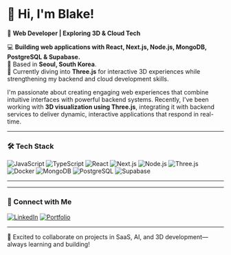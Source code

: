 # 👋 Hi, I'm Blake!

🚀 **Web Developer | Exploring 3D & Cloud Tech**  

💻 **Building web applications with React, Next.js, Node.js, MongoDB, PostgreSQL & Supabase.**  
📍 Based in **Seoul, South Korea**.  
🌱 Currently diving into **Three.js** for interactive 3D experiences while strengthening my backend and cloud development skills.  

I'm passionate about creating engaging web experiences that combine intuitive interfaces with powerful backend systems. Recently, I've been working with **3D visualization using Three.js**, integrating it with backend services to deliver dynamic, interactive applications that respond in real-time.

---

### 🛠 Tech Stack
![JavaScript](https://img.shields.io/badge/-JavaScript-F7DF1E?style=flat-square&logo=javascript&logoColor=black)
![TypeScript](https://img.shields.io/badge/-TypeScript-3178C6?style=flat-square&logo=typescript&logoColor=white)
![React](https://img.shields.io/badge/-React-61DAFB?style=flat-square&logo=react&logoColor=black)
![Next.js](https://img.shields.io/badge/-Next.js-000000?style=flat-square&logo=nextdotjs&logoColor=white)
![Node.js](https://img.shields.io/badge/-Node.js-43853D?style=flat-square&logo=node.js&logoColor=white)
![Three.js](https://img.shields.io/badge/-Three.js-000000?style=flat-square&logo=three.js&logoColor=white)
![Docker](https://img.shields.io/badge/-Docker-2496ED?style=flat-square&logo=docker&logoColor=white)
![MongoDB](https://img.shields.io/badge/-MongoDB-4EA94B?style=flat-square&logo=mongodb&logoColor=white)
![PostgreSQL](https://img.shields.io/badge/-PostgreSQL-336791?style=flat-square&logo=postgresql&logoColor=white)
![Supabase](https://img.shields.io/badge/-Supabase-3ECF8E?style=flat-square&logo=supabase&logoColor=black)

---

---

### 🤝 Connect with Me
[![LinkedIn](https://img.shields.io/badge/-LinkedIn-0077B5?style=flat-square&logo=linkedin&logoColor=white)](https://www.linkedin.com/in/blake-lange-247783290/)
[![Portfolio](https://img.shields.io/badge/-Portfolio-6A0DAD?style=flat-square)](https://www.blakelangedev.com)


---

🚀 Excited to collaborate on projects in SaaS, AI, and 3D development—always learning and building!
